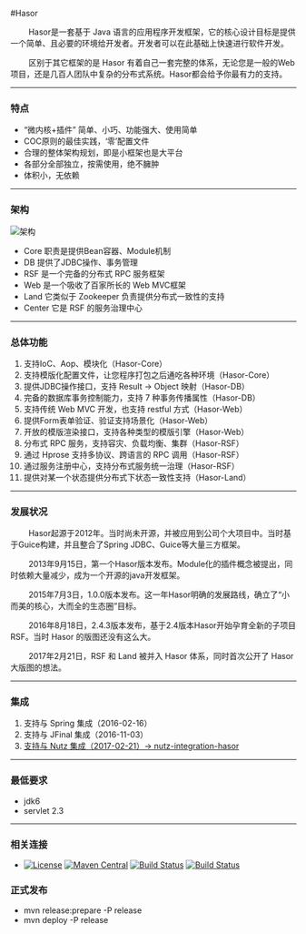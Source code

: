 #Hasor

&emsp;&emsp; Hasor是一套基于 Java 语言的应用程序开发框架，它的核心设计目标是提供一个简单、且必要的环境给开发者。开发者可以在此基础上快速进行软件开发。

&emsp;&emsp; 区别于其它框架的是 Hasor 有着自己一套完整的体系，无论您是一般的Web项目，还是几百人团队中复杂的分布式系统。Hasor都会给予你最有力的支持。

----------
### 特点

- “微内核+插件” 简单、小巧、功能强大、使用简单
- COC原则的最佳实践，‘零’配置文件
- 合理的整体架构规划，即是小框架也是大平台
- 各部分全部独立，按需使用，绝不臃肿
- 体积小，无依赖

----------
### 架构
![架构](http://files.hasor.net/uploader/20170225/025145/CC2_58F9_847F_B06E.png "架构")

- Core 职责是提供Bean容器、Module机制
- DB 提供了JDBC操作、事务管理
- RSF 是一个完备的分布式 RPC 服务框架
- Web 是一个吸收了百家所长的 Web MVC框架
- Land 它类似于 Zookeeper 负责提供分布式一致性的支持
- Center 它是 RSF 的服务治理中心

----------
### 总体功能
01. 支持IoC、Aop、模块化（Hasor-Core）
02. 支持模版化配置文件，让您程序打包之后通吃各种环境（Hasor-Core）
03. 提供JDBC操作接口，支持 Result -> Object 映射（Hasor-DB）
04. 完备的数据库事务控制能力，支持 7 种事务传播属性（Hasor-DB）
05. 支持传统 Web MVC 开发，也支持  restful 方式（Hasor-Web）
06. 提供Form表单验证、验证支持场景化（Hasor-Web）
07. 开放的模版渲染接口，支持各种类型的模版引擎（Hasor-Web）
08. 分布式 RPC 服务，支持容灾、负载均衡、集群（Hasor-RSF）
09. 通过 Hprose 支持多协议、跨语言的 RPC 调用（Hasor-RSF）
10. 通过服务注册中心，支持分布式服务统一治理（Hasor-RSF）
11. 提供对某一个状态提供分布式下状态一致性支持（Hasor-Land）

----------
### 发展状况

&emsp;&emsp; Hasor起源于2012年。当时尚未开源，并被应用到公司个大项目中。当时基于Guice构建，并且整合了Spring JDBC、Guice等大量三方框架。

&emsp;&emsp; 2013年9月15日，第一个Hasor版本发布。Module化的插件概念被提出，同时依赖大量减少，成为一个开源的java开发框架。

&emsp;&emsp; 2015年7月3日，1.0.0版本发布。这一年Hasor明确的发展路线，确立了“小而美的核心，大而全的生态圈”目标。

&emsp;&emsp; 2016年8月18日，2.4.3版本发布，基于2.4版本Hasor开始孕育全新的子项目 RSF。当时 Hasor 的版图还没有这么大。

&emsp;&emsp; 2017年2月21日，RSF 和 Land 被并入 Hasor 体系，同时首次公开了 Hasor 大版图的想法。

----------
### 集成
01. 支持与 Spring 集成（2016-02-16）
02. 支持与 JFinal 集成（2016-11-03）
03. [支持与 Nutz 集成（2017-02-21）-> nutz-integration-hasor](https://github.com/nutzam/nutzmore/tree/master/nutz-integration-hasor)

----------
### 最低要求
* jdk6
* servlet 2.3

----------
### 相关连接
* [![License](https://img.shields.io/badge/license-Apache%202-4EB1BA.svg)](https://www.apache.org/licenses/LICENSE-2.0.html)
[![Maven Central](https://maven-badges.herokuapp.com/maven-central/net.hasor/hasor-core/badge.svg)](https://maven-badges.herokuapp.com/maven-central/net.hasor/hasor-core)
[![Build Status](https://travis-ci.org/zycgit/hasor.svg?branch=master)](https://travis-ci.org/zycgit/hasor)
[![Build Status](https://travis-ci.org/zycgit/hasor.svg?branch=dev)](https://travis-ci.org/zycgit/hasor)

### 正式发布

* mvn release:prepare -P release
* mvn deploy -P release
